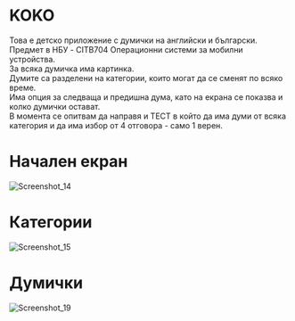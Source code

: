 # KOKO
Това е детско приложение с думички на английски и български. <br />
Предмет в НБУ - CITB704	Операционни системи за мобилни устройства. <br />
За всяка думичка има картинка. <br />
Думите са разделени на категории, които могат да се сменят по всяко време. <br />
Има опция за следваща и предишна дума, като на екрана се показва и колко думички остават. <br />
В момента се опитвам да направя и ТЕСТ в който да има думи от всяка категория и да има избор от 4 отговора - само 1 верен. 

# Начален екран

![Screenshot_14](https://user-images.githubusercontent.com/56379916/213937402-454e01a1-fb54-4474-8483-488f1bd5cdbc.png)

# Категории
![Screenshot_15](https://user-images.githubusercontent.com/56379916/213937432-84322466-d028-4f49-a0de-63dc8d9b2c7b.png)

# Думички
![Screenshot_19](https://user-images.githubusercontent.com/56379916/213937555-a21d60aa-1af4-49df-9337-e549890131e3.png)
